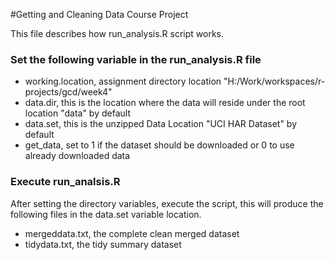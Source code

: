 #Getting and Cleaning Data Course Project

This file describes how run_analysis.R script works.

### Set the following variable in the run_analysis.R file
* working.location, assignment directory location "H:/Work/workspaces/r-projects/gcd/week4" 
* data.dir, this is the location where the data will reside under the root location "data" by default
* data.set, this is the unzipped Data Location "UCI HAR Dataset" by default
* get_data, set to 1 if the dataset should be downloaded or 0 to use already downloaded data

### Execute run_analsis.R
After setting the directory variables, execute the script, this will produce the following files in the data.set variable location.

* mergeddata.txt, the complete clean merged dataset
* tidydata.txt, the tidy summary dataset
